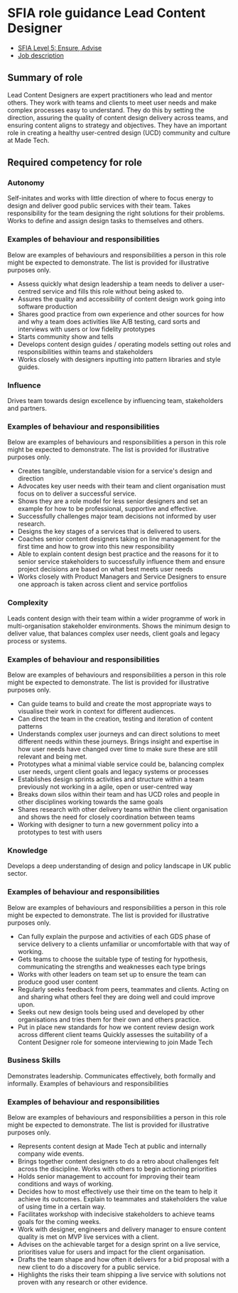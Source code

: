 # SFIA role guidance Lead Content Designer
- [SFIA Level 5: Ensure, Advise](https://sfia-online.org/en/sfia-7/responsibilities/level-5)
- [Job description](../lead_content_designer.md)

## Summary of role

Lead Content Designers are expert practitioners who lead  and mentor others. They work with teams and clients to meet user needs and make complex processes easy to understand. They do this by setting the direction, assuring the quality of content design delivery across teams, and ensuring content aligns to strategy and objectives. They have an important role in creating a healthy user-centred design (UCD) community and culture at Made Tech.

## Required competency for role

### Autonomy

Self-initates and works with little direction of where to focus energy to design and deliver good public services with their team. Takes responsibility for the team designing the right solutions for their problems. Works to define and assign design tasks to themselves and others.

### Examples of behaviour and responsibilities
Below are examples of behaviours and responsibilities a person in this role might be expected to demonstrate. The list is provided for illustrative purposes only.
- Assess quickly what design leadership a team needs to deliver a user-centred service and fills this role without being asked to.
- Assures the quality and accessibility of content design work going into software production
- Shares good practice from own experience and other sources for how and why a team does activities like A/B testing, card sorts and interviews with users or low fidelity prototypes
- Starts community show and tells
- Develops content design guides / operating models setting out roles and responsibilities within teams and stakeholders 
- Works closely with designers inputting into pattern libraries and style guides. 

### Influence
Drives team towards design excellence by influencing team, stakeholders and partners.

### Examples of behaviour and responsibilities
Below are examples of behaviours and responsibilities a person in this role might be expected to demonstrate. The list is provided for illustrative purposes only.

- Creates tangible, understandable vision for a service's design and direction
- Advocates key user needs with their team and client organisation must focus on to deliver a successful service.
- Shows they are a role model for less senior designers and set an example for how to be professional, supportive and effective.
- Successfully challenges major team decisions not informed by user research.
- Designs the key stages of a services that is delivered to users.
- Coaches senior content designers taking on line management for the first time and how to grow into this new responsibility
- Able to explain content design best practice and the reasons for it to senior service stakeholders to successfully influence them and ensure project decisions are based on what best meets user needs
- Works closely with Product Managers and Service Designers to ensure one approach is taken across client and service portfolios

### Complexity
Leads content design with their team within a wider programme of work in multi-organisation stakeholder environments. Shows the minimum design to deliver value, that balances complex user needs, client goals and legacy process or systems.

### Examples of behaviour and responsibilities
Below are examples of behaviours and responsibilities a person in this role might be expected to demonstrate. The list is provided for illustrative purposes only.

- Can guide teams to build and create the most appropriate ways to visualise their work in context for different audiences.
- Can direct the team in the creation, testing and iteration of content patterns
- Understands complex user journeys and can direct solutions to meet different needs within these journeys. Brings insight and expertise in how user needs have changed over time to make sure these are still relevant and being met.
- Prototypes what a minimal viable service could be, balancing complex user needs, urgent client goals and legacy systems or processes
- Establishes design sprints activities and structure within a team previously not working in a agile, open or user-centred way
- Breaks down silos within their team and has UCD roles and people in other disciplines working towards the same goals
- Shares research with other delivery teams within the client organisation and shows the need for closely coordination between teams
- Working with designer to turn a new government policy into a prototypes to test with users

### Knowledge
Develops a deep understanding of design and policy landscape in UK public sector.

### Examples of behaviour and responsibilities
Below are examples of behaviours and responsibilities a person in this role might be expected to demonstrate. The list is provided for illustrative purposes only.

- Can fully explain the purpose and activities of each GDS phase of service delivery to a clients unfamiliar or uncomfortable with that way of working.
- Gets teams to choose the suitable type of testing for hypothesis, communicating the strengths and weaknesses each type brings
- Works with  other leaders on team set up to ensure the team can produce good user content 
- Regularly seeks feedback from peers, teammates and clients. Acting on and sharing what others feel they are doing well and could improve upon.
- Seeks out new design tools being used and developed by other organisations and tries them for their own and others practice.
- Put in place new standards for how we content review design work across different client teams
Quickly assesses the suitability of a Content Designer role for someone interviewing to join Made Tech

### Business Skills

Demonstrates leadership. Communicates effectively, both formally and informally.
Examples of behaviours and responsibilities

### Examples of behaviour and responsibilities
Below are examples of behaviours and responsibilities a person in this role might be expected to demonstrate. The list is provided for illustrative purposes only.

- Represents content design at Made Tech at public and internally company wide events.
- Brings together content designers to do a retro about challenges felt across the discipline. Works with others to begin actioning priorities
- Holds senior management to account for improving their team conditions and ways of working.
- Decides how to most effectively use their time on the team to help it achieve its outcomes. Explain to teammates and stakeholders the value of using time in a certain way.
- Facilitates workshop with indecisive stakeholders to achieve teams goals for the coming weeks.
- Work with designer, engineers and delivery manager to ensure content quality is met on  MVP live services with a client.
- Advises on the achievable target for a design sprint on a live service, prioritises value for users and impact for the client organisation.
- Drafts the team shape and how often it delivers for a  bid proposal with a new client to do a discovery for a public service.
- Highlights the risks their team shipping a live service with solutions not proven with any research or other evidence.


